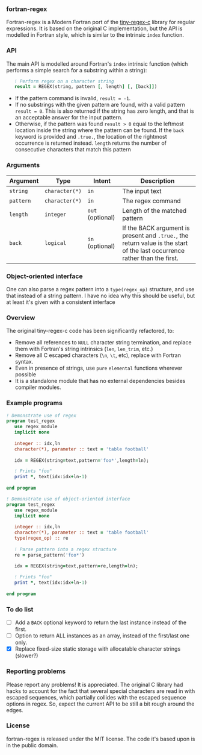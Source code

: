 ### fortran-regex

Fortran-regex is a Modern Fortran port of the [tiny-regex-c](https://github.com/kokke/tiny-regex-c) library for regular expressions. It is based on the original C implementation, but the API is modelled in Fortran style, which is similar to the intrinsic `index` function. 

### API

The main API is modelled around Fortran's `index` intrinsic function (which performs a simple search for a substring within a string): 

```fortran
   ! Perform regex on a character string
   result = REGEX(string, pattern [, length] [, [back]])
```
- If the pattern command is invalid, `result = -1`.
- If no substrings with the given pattern are found, with a valid pattern `result = 0`. This is also returned if the string has zero length, and that is an acceptable answer for the input pattern.
- Otherwise, if the pattern was found `result > 0` equal to the leftmost location inside the string where the pattern can be found. If the `back` keyword is provided and `.true.`, the location of the rightmost occurrence is returned instead. `length` returns the number of consecutive characters that match this pattern 

### Arguments

| Argument | Type | Intent | Description |
| --- | --- | --- | --- |
| `string` | `character(*)` | `in` | The input text |
| `pattern` | `character(*)` | `in` | The regex command |
| `length` | `integer` | `out` (optional) | Length of the matched pattern |
| `back` | `logical` | `in` (optional) | If the BACK argument is present and `.true.`, the return value is the start of the last occurrence rather than the first. |



### Object-oriented interface

One can also parse a regex pattern into a `type(regex_op)` structure, and use that instead of a string pattern. I have no idea why this should be useful, but at least it's given with a consistent interface

### Overview

The original tiny-regex-c code has been significantly refactored, to:

* Remove all references to `NULL` character string termination, and replace them with Fortran's string intrinsics (`len`, `len_trim`, etc.)
* Remove all C escaped characters (`\n`, `\t`, etc), replace with Fortran syntax.
* Even in presence of strings, use `pure` `elemental` functions wherever possible
* It is a standalone module that has no external dependencies besides compiler modules.

### Example programs

```fortran
! Demonstrate use of regex
program test_regex
   use regex_module
   implicit none
   
   integer :: idx,ln
   character(*), parameter :: text = 'table football'
   
   idx = REGEX(string=text,pattern='foo*',length=ln);

   ! Prints "foo"
   print *, text(idx:idx+ln-1)
   
end program
```


```fortran
! Demonstrate use of object-oriented interface
program test_regex
   use regex_module
   implicit none
   
   integer :: idx,ln
   character(*), parameter :: text = 'table football'
   type(regex_op) :: re
   
   ! Parse pattern into a regex structure
   re = parse_pattern('foo*')
   
   idx = REGEX(string=text,pattern=re,length=ln);

   ! Prints "foo"
   print *, text(idx:idx+ln-1)
   
end program
```

### To do list

 - [ ] Add a `BACK` optional keyword to return the last instance instead of the first.
 - [ ] Option to return ALL instances as an array, instead of the first/last one only.
 - [X] Replace fixed-size static storage with allocatable character strings (slower?)
 
### Reporting problems

Please report any problems! It is appreciated. The original C library had hacks to account for the fact that several special characters are read in with escaped sequences, which partially collides with the escaped sequence options in regex. So, expect the current API to be still a bit rough around the edges.

### License

fortran-regex is released under the MIT license. The code it's based upon is in the public domain.

